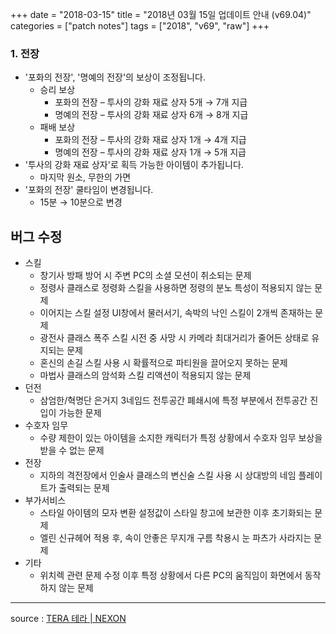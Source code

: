 +++
date = "2018-03-15"
title = "2018년 03월 15일 업데이트 안내 (v69.04)"
categories = ["patch notes"]
tags = ["2018", "v69", "raw"]
+++

### 1. 전장
- '포화의 전장', '명예의 전장'의 보상이 조정됩니다.
  - 승리 보상
    - 포화의 전장 – 투사의 강화 재료 상자 5개 → 7개 지급
    - 명예의 전장 – 투사의 강화 재료 상자 6개 → 8개 지급
  - 패배 보상
    - 포화의 전장 – 투사의 강화 재료 상자 1개 → 4개 지급
    - 명예의 전장 – 투사의 강화 재료 상자 1개 → 5개 지급
- '투사의 강화 재료 상자'로 획득 가능한 아이템이 추가됩니다.
  - 마지막 원소, 무한의 가면
- '포화의 전장' 쿨타임이 변경됩니다.
  - 15분 → 10분으로 변경

## 버그 수정

- 스킬
  - 창기사 방패 방어 시 주변 PC의 소셜 모션이 취소되는 문제
  - 정령사 클래스로 정령화 스킬을 사용하면 정령의 분노 특성이 적용되지 않는 문제
  - 이어지는 스킬 설정 UI창에서 물러서기, 속박의 낙인 스킬이 2개씩 존재하는 문제
  - 광전사 클래스 폭주 스킬 시전 중 사망 시 카메라 최대거리가 줄어든 상태로 유지되는 문제
  - 혼신의 손길 스킬 사용 시 확률적으로 파티원을 끌어오지 못하는 문제
  - 마법사 클래스의 암석화 스킬 리액션이 적용되지 않는 문제
- 던전
  - 삼엄한/혁명단 은거지 3네임드 전투공간 폐쇄시에 특정 부분에서 전투공간 진입이 가능한 문제
- 수호자 임무
  - 수량 제한이 있는 아이템을 소지한 캐릭터가 특정 상황에서 수호자 임무 보상을 받을 수 없는 문제
- 전장
  - 지하의 격전장에서 인술사 클래스의 변신술 스킬 사용 시 상대방의 네임 플레이트가 출력되는 문제
- 부가서비스
  - 스타일 아이템의 모자 변환 설정값이 스타일 창고에 보관한 이후 초기화되는 문제
  - 엘린 신규헤어 적용 후, 속이 안좋은 무지개 구름 착용시 눈 파츠가 사라지는 문제
- 기타
  - 위치렉 관련 문제 수정 이후 특정 상황에서 다른 PC의 움직임이 화면에서 동작하지 않는 문제

----

source : [TERA 테라 | NEXON](http://tera.nexon.com/news/update/view.aspx?n4articlesn=323)
